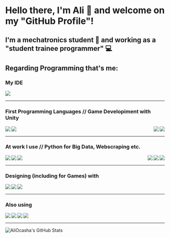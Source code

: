 # Hello there, I'm Ali :muscle: and welcome on my "GitHub Profile"!

## I'm a mechatronics student :nut_and_bolt: and working as a "student trainee programmer" :computer:

## Regarding Programming that's me:
### My IDE
<img align="left" src="https://img.shields.io/badge/Visual%20Studio%20Code-0078d7.svg?style=for-the-badge&logo=visual-studio-code&logoColor=white" /><br />

---

### First Programming Languages // Game Developiment with Unity
<img align="left" src="https://img.shields.io/badge/c-%2300599C.svg?style=for-the-badge&logo=c&logoColor=white" /><img align="left" src="https://img.shields.io/badge/c++-%2300599C.svg?style=for-the-badge&logo=c%2B%2B&logoColor=white" />

<img align="right" src="https://img.shields.io/badge/unity-%23000000.svg?style=for-the-badge&logo=unity&logoColor=white" /><img align="right" src="https://img.shields.io/badge/c%23-%23239120.svg?style=for-the-badge&logo=c-sharp&logoColor=white" /><br />

---

### At work I use // Python for Big Data, Webscraping etc.
<img align="left" src="https://img.shields.io/badge/java-%23ED8B00.svg?style=for-the-badge&logo=java&logoColor=white" /><img align="left" src="https://img.shields.io/badge/spring-%236DB33F.svg?style=for-the-badge&logo=spring&logoColor=white" /><img align="left" src="https://img.shields.io/badge/postgres-%23316192.svg?style=for-the-badge&logo=postgresql&logoColor=white" />

<img align="right" src="https://img.shields.io/badge/numpy-%23013243.svg?style=for-the-badge&logo=numpy&logoColor=white" /><img align="right" src="https://img.shields.io/badge/pandas-%23150458.svg?style=for-the-badge&logo=pandas&logoColor=white" /><img align="right" src="https://img.shields.io/badge/python-3670A0?style=for-the-badge&logo=python&logoColor=ffdd54" /><br />

---

### Designing (including for Games) with
<img align="left" src="https://img.shields.io/badge/blender-%23F5792A.svg?style=for-the-badge&logo=blender&logoColor=white" /><img align="left" src="https://img.shields.io/badge/adobeillustrator-%23FF9A00.svg?style=for-the-badge&logo=adobeillustrator&logoColor=white" /><img align="left" src="https://img.shields.io/badge/adobephotoshop-%2331A8FF.svg?style=for-the-badge&logo=adobephotoshop&logoColor=white" /><br />

---

### Also using
<img align="left" src="https://img.shields.io/badge/docker-%230db7ed.svg?style=for-the-badge&logo=docker&logoColor=white" /><img align="left" src="https://img.shields.io/badge/git-%23F05033.svg?style=for-the-badge&logo=git&logoColor=white" />
<img align="left" src="https://img.shields.io/badge/github-%23121011.svg?style=for-the-badge&logo=github&logoColor=white" />
<img align="left" src="https://img.shields.io/badge/markdown-%23000000.svg?style=for-the-badge&logo=markdown&logoColor=white" /><br />

---

<img align="left" alt="AliOcasha's GitHub Stats" src="https://github-readme-stats.vercel.app/api?username=AliOcasha&show_icons=true&hide_border=true" />